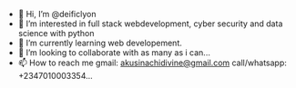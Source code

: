- 👋 Hi, I’m @deificlyon
- 👀 I’m interested in full stack webdevelopment, cyber security and data science with python
- 🌱 I’m currently learning web developement.
- 💞️ I’m looking to collaborate with as many as i can...
- 📫 How to reach me gmail: akusinachidivine@gmail.com call/whatsapp: +2347010003354...

<!---
deificlyon/deificlyon is a ✨ special ✨ repository because its `README.md` (this file) appears on your GitHub profile.
You can click the Preview link to take a look at your changes.
--->

